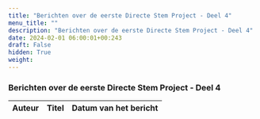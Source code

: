 ```yaml
---
title: "Berichten over de eerste Directe Stem Project - Deel 4"
menu_title: ""
description: "Berichten over de eerste Directe Stem Project - Deel 4"
date: 2024-02-01 06:00:01+00:243
draft: False
hidden: True
weight:
---
```

### Berichten over de eerste Directe Stem Project - Deel 4

**Auteur** | **Titel** | **Datum van het bericht**
---|---|---
